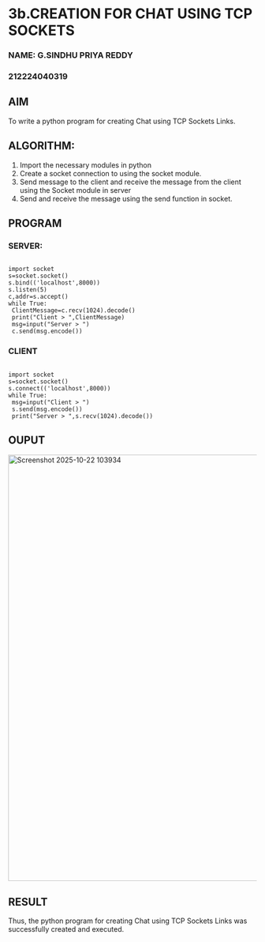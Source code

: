 # 3b.CREATION FOR CHAT USING TCP SOCKETS

### NAME: G.SINDHU PRIYA REDDY

### 212224040319

## AIM
To write a python program for creating Chat using TCP Sockets Links.
## ALGORITHM:
1. Import the necessary modules in python
2. Create a socket connection to using the socket module.
3. Send message to the client and receive the message from the client using the Socket module in
 server
4. Send and receive the message using the send function in socket.
## PROGRAM


### SERVER:
```

import socket
s=socket.socket()
s.bind(('localhost',8000))
s.listen(5)
c,addr=s.accept()
while True:
 ClientMessage=c.recv(1024).decode()
 print("Client > ",ClientMessage)
 msg=input("Server > ")
 c.send(msg.encode())

```
### CLIENT

```

import socket
s=socket.socket()
s.connect(('localhost',8000))
while True:
 msg=input("Client > ")
 s.send(msg.encode())
 print("Server > ",s.recv(1024).decode())

```


## OUPUT

<img width="1919" height="863" alt="Screenshot 2025-10-22 103934" src="https://github.com/user-attachments/assets/5d773c9d-8392-4cc5-af90-7185cabf7c65" />

## RESULT

Thus, the python program for creating Chat using TCP Sockets Links was successfully created and executed.

